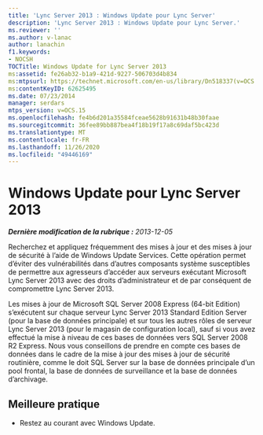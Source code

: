 ```yaml
---
title: 'Lync Server 2013 : Windows Update pour Lync Server'
description: 'Lync Server 2013 : Windows Update pour Lync Server.'
ms.reviewer: ''
ms.author: v-lanac
author: lanachin
f1.keywords:
- NOCSH
TOCTitle: Windows Update for Lync Server 2013
ms:assetid: fe26ab32-b1a9-421d-9227-506703d4b834
ms:mtpsurl: https://technet.microsoft.com/en-us/library/Dn518337(v=OCS.15)
ms:contentKeyID: 62625495
ms.date: 07/23/2014
manager: serdars
mtps_version: v=OCS.15
ms.openlocfilehash: fe4b6d201a35584fceae5628b91631b48b30faae
ms.sourcegitcommit: 36fee89bb887bea4f18b19f17a8c69daf5bc423d
ms.translationtype: MT
ms.contentlocale: fr-FR
ms.lasthandoff: 11/26/2020
ms.locfileid: "49446169"
---
```

# <a name="windows-update-for-lync-server-2013"></a>Windows Update pour Lync Server 2013

<div data-xmlns="http://www.w3.org/1999/xhtml">

<div class="topic" data-xmlns="http://www.w3.org/1999/xhtml" data-msxsl="urn:schemas-microsoft-com:xslt" data-cs="https://msdn.microsoft.com/">

<div data-asp="https://msdn2.microsoft.com/asp">



</div>

<div id="mainSection">

<div id="mainBody">

<span> </span>

_**Dernière modification de la rubrique :** 2013-12-05_

Recherchez et appliquez fréquemment des mises à jour et des mises à jour de sécurité à l’aide de Windows Update Services. Cette opération permet d’éviter des vulnérabilités dans d’autres composants système susceptibles de permettre aux agresseurs d’accéder aux serveurs exécutant Microsoft Lync Server 2013 avec des droits d’administrateur et de par conséquent de compromettre Lync Server 2013.

Les mises à jour de Microsoft SQL Server 2008 Express (64-bit Edition) s’exécutent sur chaque serveur Lync Server 2013 Standard Edition Server (pour la base de données principale) et sur tous les autres rôles de serveur Lync Server 2013 (pour le magasin de configuration local), sauf si vous avez effectué la mise à niveau de ces bases de données vers SQL Server 2008 R2 Express. Nous vous conseillons de prendre en compte ces bases de données dans le cadre de la mise à jour des mises à jour de sécurité routinière, comme le doit SQL Server sur la base de données principale d’un pool frontal, la base de données de surveillance et la base de données d’archivage.

<div>

## <a name="best-practice"></a>Meilleure pratique

  - Restez au courant avec Windows Update.

</div>

</div>

<span> </span>

</div>

</div>

</div>

